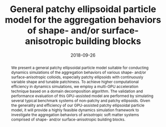 ---
title: General patchy ellipsoidal particle model for the aggregation behaviors of shape- and/or surface-anisotropic building blocks
authors:
- Zhan-Wei Li
- 朱有亮
- Zhong-Yuan Lu
- Zhao-Yan Sun
date: '2018-09-26'
doi: 10.1039/C8SM01631C
publish_types: ['期刊文章']
publication: Soft Matter
publication_short: Soft Matter
abstract: We present a general patchy ellipsoidal particle model  suitable for conducting dynamics simulations of the aggregation  behaviors of various shape- and/or surface-anisotropic colloids,  especially patchy ellipsoids with continuously variable shape and  tunable patchiness. To achieve higher computational efficiency in  dynamics simulations, we employ a multi-GPU acceleration technique based  on a domain decomposition algorithm. The validation and performance  evaluation of this GPU-assisted model are performed by simulating  several typical benchmark systems of non-patchy and patchy ellipsoids.  Given the generality and efficiency of our GPU-assisted patchy  ellipsoidal particle model, it will provide a highly feasible dynamics  simulation framework to investigate the aggregation behaviors of  anisotropic soft matter systems comprised of shape- and/or  surface-anisotropic building blocks.
url_pdf: https://pubs.rsc.org/en/content/articlelanding/2018/sm/c8sm01631c
---